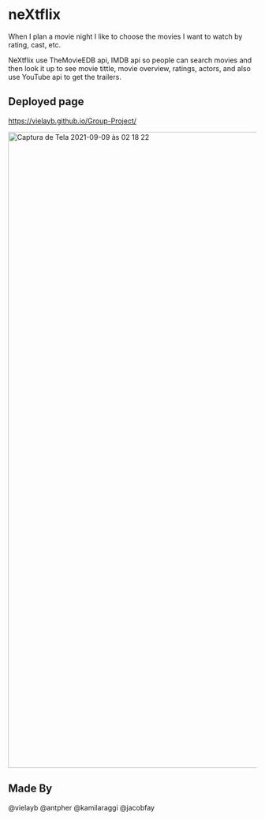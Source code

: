 # neXtflix

 When I plan a movie night I like to choose the movies I want to watch by rating, cast, etc.

NeXtflix use TheMovieEDB api, IMDB api so people can search movies and then look it up to see movie tittle, movie overview, ratings, actors, and also use YouTube api to get the trailers.

## Deployed page

https://vielayb.github.io/Group-Project/


<img width="1288" alt="Captura de Tela 2021-09-09 às 02 18 22" src="https://user-images.githubusercontent.com/84299745/132996391-622d406f-e32f-4b14-b3cc-ecb958d40173.png">



## Made By
@vielayb
@antpher
@kamilaraggi
@jacobfay
